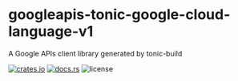 # googleapis-tonic-google-cloud-language-v1

A Google APIs client library generated by tonic-build

[![crates.io](https://img.shields.io/crates/v/googleapis-tonic-google-cloud-language-v1)](https://crates.io/crates/googleapis-tonic-google-cloud-language-v1)
[![docs.rs](https://img.shields.io/docsrs/googleapis-tonic-google-cloud-language-v1)](https://docs.rs/googleapis-tonic-google-cloud-language-v1)
![license](https://img.shields.io/crates/l/googleapis-tonic-google-cloud-language-v1)
